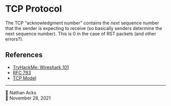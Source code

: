# TCP Protocol

The TCP “acknowledgment number” contains the *next* sequence number that the sender is expecting to receive (so basically senders determine the next sequence number). This is 0 in the case of RST packets (and other errors?).

## References

* [TryHackMe: Wireshark 101](tryhackme-wireshark-101.md)
* [RFC 793](https://datatracker.ietf.org/doc/html/rfc793)
* [TCP Model](tcp-model.md)

- - - -

👤 Nathan Acks  
📅 November 28, 2021

